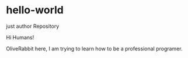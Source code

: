 # hello-world
just author Repository

 Hi Humans!
 
 OliveRabbit here, I am trying to learn how to be a professional programer.
